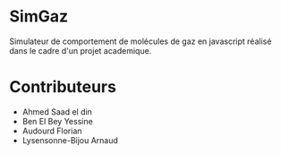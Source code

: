 # SimGaz
Simulateur de comportement de molécules de gaz en javascript réalisé dans le cadre d'un projet academique.
# Contributeurs
- Ahmed Saad el din
- Ben El Bey Yessine
- Audourd Florian
- Lysensonne-Bijou Arnaud
